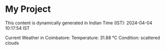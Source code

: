 # My Project

This content is dynamically generated in Indian Time (IST): 2024-04-04 10:17:54 IST


Current Weather in Coimbatore:
Temperature: 31.88 °C
Condition: scattered clouds
